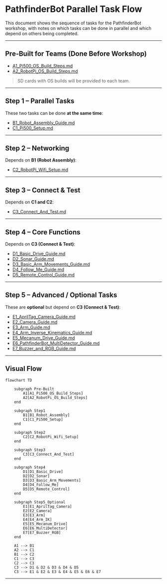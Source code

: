 # PathfinderBot Parallel Task Flow

This document shows the sequence of tasks for the PathfinderBot workshop, with notes on which tasks can be done in parallel and which depend on others being completed.

---

## Pre-Built for Teams (Done Before Workshop)
- [A1_Pi500_OS_Build_Steps.md](https://github.com/stemoutreach/PathfinderBot/blob/main/A1_Pi500_OS_Build_Steps.md)  
- [A2_RobotPi_OS_Build_Steps.md](https://github.com/stemoutreach/PathfinderBot/blob/main/A2_RobotPi_OS_Build_Steps.md)  

> SD cards with OS builds will be provided to each team.

---

## Step 1 – Parallel Tasks
These two tasks can be done **at the same time**:  
- [B1_Robot_Assembly_Guide.md](https://github.com/stemoutreach/PathfinderBot/blob/main/B1_Robot_Assembly_Guide.md)  
- [C1_Pi500_Setup.md](https://github.com/stemoutreach/PathfinderBot/blob/main/C1_Pi500_Setup.md)  

---

## Step 2 – Networking
Depends on **B1 (Robot Assembly)**:  
- [C2_RobotPi_Wifi_Setup.md](https://github.com/stemoutreach/PathfinderBot/blob/main/C2_RobotPi_Wifi_Setup.md)  

---

## Step 3 – Connect & Test
Depends on **C1 and C2**:  
- [C3_Connect_And_Test.md](https://github.com/stemoutreach/PathfinderBot/blob/main/C3_Connect_And_Test.md)  

---

## Step 4 – Core Functions
Depends on **C3 (Connect & Test)**:  
- [D1_Basic_Drive_Guide.md](https://github.com/stemoutreach/PathfinderBot/blob/main/D1_Basic_Drive_Guide.md)  
- [D2_Sonar_Guide.md](https://github.com/stemoutreach/PathfinderBot/blob/main/D2_Sonar_Guide.md)  
- [D3_Basic_Arm_Movements_Guide.md](https://github.com/stemoutreach/PathfinderBot/blob/main/D3_Basic_Arm_Movements_Guide.md)  
- [D4_Follow_Me_Guide.md](https://github.com/stemoutreach/PathfinderBot/blob/main/D4_Follow_Me_Guide.md)  
- [D5_Remote_Control_Guide.md](https://github.com/stemoutreach/PathfinderBot/blob/main/D5_Remote_Control_Guide.md)  

---

## Step 5 – Advanced / Optional Tasks
These are **optional** but depend on **C3 (Connect & Test)**:  
- [E1_AprilTag_Camera_Guide.md](https://github.com/stemoutreach/PathfinderBot/blob/main/E1_AprilTag_Camera_Guide.md)  
- [E2_Camera_Guide.md](https://github.com/stemoutreach/PathfinderBot/blob/main/E2_Camera_Guide.md)  
- [E3_Arm_Guide.md](https://github.com/stemoutreach/PathfinderBot/blob/main/E3_Arm_Guide.md)  
- [E4_Arm_Inverse_Kinematics_Guide.md](https://github.com/stemoutreach/PathfinderBot/blob/main/E4_Arm_Inverse_Kinematics_Guide.md)  
- [E5_Mecanum_Drive_Guide.md](https://github.com/stemoutreach/PathfinderBot/blob/main/E5_Mecanum_Drive_Guide.md)  
- [E6_PathfinderBot_MultiDetector_Guide.md](https://github.com/stemoutreach/PathfinderBot/blob/main/E6_PathfinderBot_MultiDetector_Guide.md)  
- [E7_Buzzer_and_RGB_Guide.md](https://github.com/stemoutreach/PathfinderBot/blob/main/E7_Buzzer_and_RGB_Guide.md)  

---

## Visual Flow

```mermaid
flowchart TD

    subgraph Pre-Built
        A1[A1_Pi500_OS_Build_Steps]
        A2[A2_RobotPi_OS_Build_Steps]
    end

    subgraph Step1
        B1[B1_Robot_Assembly]
        C1[C1_Pi500_Setup]
    end

    subgraph Step2
        C2[C2_RobotPi_Wifi_Setup]
    end

    subgraph Step3
        C3[C3_Connect_And_Test]
    end

    subgraph Step4
        D1[D1_Basic_Drive]
        D2[D2_Sonar]
        D3[D3_Basic_Arm_Movements]
        D4[D4_Follow_Me]
        D5[D5_Remote_Control]
    end

    subgraph Step5_Optional
        E1[E1_AprilTag_Camera]
        E2[E2_Camera]
        E3[E3_Arm]
        E4[E4_Arm_IK]
        E5[E5_Mecanum_Drive]
        E6[E6_MultiDetector]
        E7[E7_Buzzer_RGB]
    end

    A1 --> B1
    A2 --> C1
    B1 --> C2
    C1 --> C3
    C2 --> C3
    C3 --> D1 & D2 & D3 & D4 & D5
    C3 --> E1 & E2 & E3 & E4 & E5 & E6 & E7
```

---
